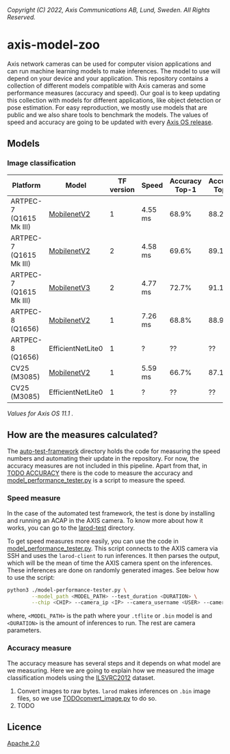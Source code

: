 *Copyright (C) 2022, Axis Communications AB, Lund, Sweden. All Rights Reserved.*

# axis-model-zoo

Axis network cameras can be used for computer vision applications and can run machine learning models to make inferences. The model to use will depend on your device and your application. This repository contains a collection of different models compatible with Axis cameras and some performance measures (accuracy and speed). Our goal is to keep updating this collection with models for different applications, like object detection or pose estimation. For easy reproduction, we mostly use models that are public and we also share tools to benchmark the models. The values of speed and accuracy are going to be updated with every [Axis OS release](https://help.axis.com/axis-os-release-notes).

## Models

### Image classification

| Platform | Model | TF version | Speed | Accuracy Top-1 | Accuracy Top-5 |
| ------------- | ------------- | ------------- | ------------- | ------------ | ------------ |
| ARTPEC-7 (Q1615 Mk III) | [MobilenetV2](https://raw.githubusercontent.com/google-coral/test_data/master/mobilenet_v2_1.0_224_quant_edgetpu.tflite) | 1 | <!--A7_tf1_mnv2--> 4.55 ms <!--end_A7_tf1_mnv2--> | 68.9% | 88.2% |
| ARTPEC-7 (Q1615 Mk III) | [MobilenetV2](https://raw.githubusercontent.com/google-coral/test_data/master/tf2_mobilenet_v2_1.0_224_ptq_edgetpu.tflite) | 2 | <!--A7_tf2_mnv2--> 4.58 ms <!--end_A7_tf2_mnv2--> | 69.6% | 89.1% |
| ARTPEC-7 (Q1615 Mk III) | [MobilenetV3](https://raw.githubusercontent.com/google-coral/test_data/master/tf2_mobilenet_v3_edgetpu_1.0_224_ptq_edgetpu.tflite) | 2 | <!--A7_tf2_mnv3--> 4.77 ms <!--end_A7_tf2_mnv3--> | 72.7% | 91.1% |
| ARTPEC-8 (Q1656) | [MobilenetV2](https://raw.githubusercontent.com/google-coral/test_data/master/mobilenet_v2_1.0_224_quant.tflite) | 1 | <!--A8_tf1_mnv2--> 7.26 ms <!--end_A8_tf1_mnv2--> | 68.8% | 88.9% |
| ARTPEC-8 (Q1656) | EfficientNetLite0 | 1 | <!--A8_tf1_eff--> ? <!--end_A8_tf1_eff--> | ?? | ?? |
| CV25 (M3085) | [MobilenetV2](https://acap-ml-model-storage.s3.amazonaws.com/mobilenetv2_cavalry.bin) | 1 | <!--cv25_tf1_mnv2--> 5.59 ms <!--end_cv25_tf1_mnv2--> | 66.7% | 87.1% |
| CV25 (M3085) | EfficientNetLite0 | 1 | ? | ?? | ?? |

*Values for Axis OS <!--fw_version--> 11.1 <!--fw_version-->.*

## How are the measures calculated?

The [auto-test-framework](./scripts/auto-test-framework) directory holds the code for measuring the speed numbers and automating their update in the repository. For now, the accuracy measures are not included in this pipeline. Apart from that, in [TODO ACCURACY](.) there is the code to measure the accuracy and [model_performance_tester.py](./scripts/model_performance_tester.py) is a script to measure the speed.

### Speed measure

In the case of the automated test framework, the test is done by installing and running an ACAP in the AXIS camera. To know more about how it works, you can go to the [larod-test](./scripts/auto-test-framework/larod-test) directory.

To get speed measures more easily, you can use the code in [model_performance_tester.py](./scripts/model_performance_tester.py). This script connects to the AXIS camera via SSH and uses the `larod-client` to run inferences. It then parses the output, which will be the mean of time the AXIS camera spent on the inferences. These inferences are done on randomly generated images. See below how to use the script:

```sh
python3 ./model-performance-tester.py \
        --model_path <MODEL_PATH> --test_duration <DURATION> \
        --chip <CHIP> --camera_ip <IP> --camera_username <USER> --camera_password <PASS> --camera_port <SSH_PORT>
```

where, `<MODEL_PATH>` is the path where your `.tflite` or `.bin` model is and `<DURATION>` is the amount of inferences to run. The rest are camera parameters.

### Accuracy measure

The accuracy measure has several steps and it depends on what model are we measuring. Here we are going to explain how we measured the image classification models using the [ILSVRC2012](https://www.image-net.org/index.php) dataset.

1. Convert images to raw bytes. `larod` makes inferences on `.bin` image files, so we use [TODOconvert_image.py](.) to do so.
2. TODO

## Licence

[Apache 2.0](./LICENSE)
